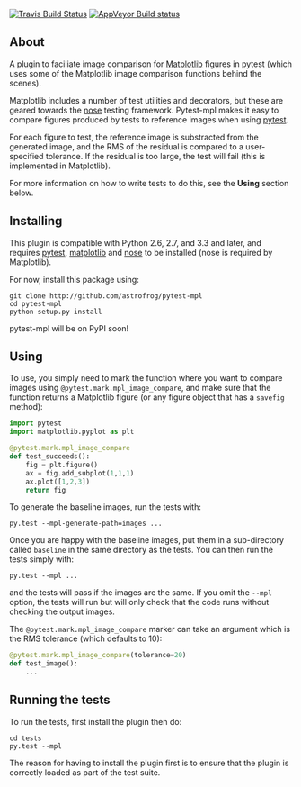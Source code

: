 [![Travis Build Status](https://travis-ci.org/astrofrog/pytest-mpl.svg?branch=master)](https://travis-ci.org/astrofrog/pytest-mpl) 
[![AppVeyor Build status](https://ci.appveyor.com/api/projects/status/mf7hs44scg5mvcyo?svg=true)](https://ci.appveyor.com/project/astrofrog/pytest-mpl)


About
-----

A plugin to faciliate image comparison for [Matplotlib](http://www.matplotlib.org) figures in pytest (which
uses some of the Matplotlib image comparison functions behind the scenes).

Matplotlib includes a number of test utilities and decorators, but these are geared towards the [nose](http://nose.readthedocs.org/) testing framework. Pytest-mpl makes it easy to compare figures produced by tests to reference images when using [pytest](http://pytest.org).

For each figure to test, the reference image is substracted from the generated image, and the RMS of the residual is compared to a user-specified tolerance. If the residual is too large, the test will fail (this is implemented in Matplotlib).

For more information on how to write tests to do this, see the **Using** section below.

Installing
----------

This plugin is compatible with Python 2.6, 2.7, and 3.3 and later, and requires [pytest](http://pytest.org), [matplotlib](http://www.matplotlib.org) and
[nose](http://nose.readthedocs.org/) to be installed (nose is required by Matplotlib).

For now, install this package using:

    git clone http://github.com/astrofrog/pytest-mpl
    cd pytest-mpl
    python setup.py install
    
pytest-mpl will be on PyPI soon!    

Using
-----

To use, you simply need to mark the function where you want to compare images
using ``@pytest.mark.mpl_image_compare``, and make sure that the function
returns a Matplotlib figure (or any figure object that has a ``savefig``
method):

```python
import pytest
import matplotlib.pyplot as plt

@pytest.mark.mpl_image_compare
def test_succeeds():
    fig = plt.figure()
    ax = fig.add_subplot(1,1,1)
    ax.plot([1,2,3])
    return fig
```

To generate the baseline images, run the tests with:

    py.test --mpl-generate-path=images ...
    
Once you are happy with the baseline images, put them in a sub-directory called
``baseline`` in the same directory as the tests. You can then run the tests
simply with:

    py.test --mpl ...
    
and the tests will pass if the images are the same. If you omit the ``--mpl``
option, the tests will run but will only check that the code runs without
checking the output images.

The ``@pytest.mark.mpl_image_compare`` marker can take an argument which is the
RMS tolerance (which defaults to 10):

```python
@pytest.mark.mpl_image_compare(tolerance=20)
def test_image():
    ...
```

Running the tests
-----------------

To run the tests, first install the plugin then do:

    cd tests
    py.test --mpl

The reason for having to install the plugin first is to ensure that the plugin
is correctly loaded as part of the test suite.
